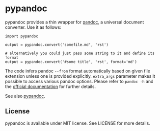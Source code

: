 # pypandoc

pypandoc provides a thin wrapper for [pandoc](http://johnmacfarlane.net/pandoc/), a universal document converter. Use it as follows:

    import pypandoc

    output = pypandoc.convert('somefile.md', 'rst')

    # alternatively you could just pass some string to it and define its format
    output = pypandoc.convert('#some title', 'rst', format='md')

The code infers pandoc `--from` format automatically based on given file extension unless one is provided explicitly. `extra_args` parameter makes it possible to access various pandoc options. Please refer to `pandoc -h` and the [official documentation](http://johnmacfarlane.net/pandoc/README.html) for further details.

See also [pypandoc](http://pypi.python.org/pypi/pyandoc/).

## License

pypandoc is available under MIT license. See LICENSE for more details.

